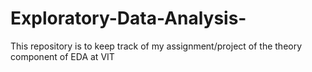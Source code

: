 # Exploratory-Data-Analysis-
This repository is to keep track of my assignment/project of the theory component of EDA at VIT

